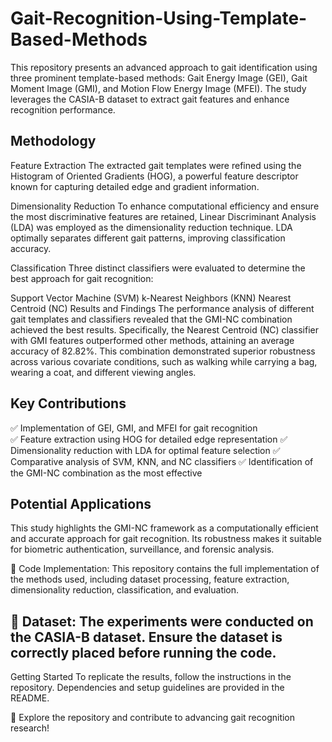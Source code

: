 # Gait-Recognition-Using-Template-Based-Methods
This repository presents an advanced approach to gait identification using three prominent template-based methods: Gait Energy Image (GEI), Gait Moment Image (GMI), and Motion Flow Energy Image (MFEI). The study leverages the CASIA-B dataset to extract gait features and enhance recognition performance.

## Methodology
Feature Extraction
The extracted gait templates were refined using the Histogram of Oriented Gradients (HOG), a powerful feature descriptor known for capturing detailed edge and gradient information.

Dimensionality Reduction
To enhance computational efficiency and ensure the most discriminative features are retained, Linear Discriminant Analysis (LDA) was employed as the dimensionality reduction technique. LDA optimally separates different gait patterns, improving classification accuracy.

Classification
Three distinct classifiers were evaluated to determine the best approach for gait recognition:

Support Vector Machine (SVM)
k-Nearest Neighbors (KNN)
Nearest Centroid (NC)
Results and Findings
The performance analysis of different gait templates and classifiers revealed that the GMI-NC combination achieved the best results. Specifically, the Nearest Centroid (NC) classifier with GMI features outperformed other methods, attaining an average accuracy of 82.82%. This combination demonstrated superior robustness across various covariate conditions, such as walking while carrying a bag, wearing a coat, and different viewing angles.

## Key Contributions
✅ Implementation of GEI, GMI, and MFEI for gait recognition \
✅ Feature extraction using HOG for detailed edge representation
✅ Dimensionality reduction with LDA for optimal feature selection
✅ Comparative analysis of SVM, KNN, and NC classifiers
✅ Identification of the GMI-NC combination as the most effective

## Potential Applications
This study highlights the GMI-NC framework as a computationally efficient and accurate approach for gait recognition. Its robustness makes it suitable for biometric authentication, surveillance, and forensic analysis.

🔹 Code Implementation: This repository contains the full implementation of the methods used, including dataset processing, feature extraction, dimensionality reduction, classification, and evaluation.

## 📌 Dataset: The experiments were conducted on the CASIA-B dataset. Ensure the dataset is correctly placed before running the code.

Getting Started
To replicate the results, follow the instructions in the repository. Dependencies and setup guidelines are provided in the README.

🚀 Explore the repository and contribute to advancing gait recognition research!
